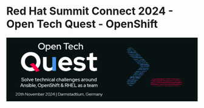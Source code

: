 # Red Hat Summit Connect 2024 - Open Tech Quest - OpenShift

![image](nginx-example-app/open_tech_quest_banner.png)

